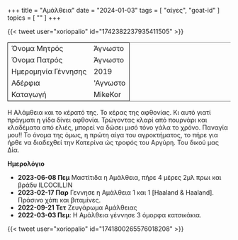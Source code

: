 +++
title = "Αμάλθεια"
date = "2024-01-03"
tags = [ "αίγες", "goat-id" ]
topics = [ "" ]
+++

{{< tweet user="xoriopalio" id="1742382237935411505" >}}

<table border="2" cellspacing="0" cellpadding="6" rules="groups" frame="hsides">


<colgroup>
<col  class="org-left" />

<col  class="org-left" />
</colgroup>
<tbody>
<tr>
<td class="org-left">Όνομα Μητρός</td>
<td class="org-left">Άγνωστο</td>
</tr>


<tr>
<td class="org-left">Όνομα Πατρός</td>
<td class="org-left">Άγνωστο</td>
</tr>


<tr>
<td class="org-left">Ημερομηνία Γέννησης</td>
<td class="org-left">2019</td>
</tr>


<tr>
<td class="org-left">Αδέρφια</td>
<td class="org-left">'Αγνωστο</td>
</tr>


<tr>
<td class="org-left">Καταγωγή</td>
<td class="org-left">MikeKor</td>
</tr>
</tbody>
</table>

H Αλάμθεια και το κέρατό της. Το κέρας της αφθονίας. Κι αυτό γιατί πράγματι η γίδα δίνει αφθονία. Τρώγοντας κλαρί από πουρνάρι και κλαδέματα από ελιές, μπορεί να δώσει μισό τόνο γάλα το χρόνο. Παναγία μου!! Το όνομα της όμως, η πρώτη αίγα του αγροκτήματος, το πήρε για ήρθε να διαδεχθεί την Κατερίνα ώς τροφός του Αργύρη. Του δικού μας Δία.

**Ημερολόγιο**

-   **2023-06-08 Πεμ** Μαστίτιδα η Αμάλθεια, πήρε 4 μέρες 2μλ πρωι και βράδυ ILCOCILLIN
-   **2023-02-17 Παρ** Γεννησε η Αμάλθεια 1 και 1 [Haaland & Haaland]. Πράσινο χάπι και βιταμίνες.
-   **2022-09-21 Τετ** Ζευγάρωμα Αμάλθειας
-   **2022-03-03 Πεμ**: Η Αμάλθεια γέννησε 3 όμορφα κατσικάκια.

{{< tweet user="xoriopalio" id="1741800265576018208" >}}
